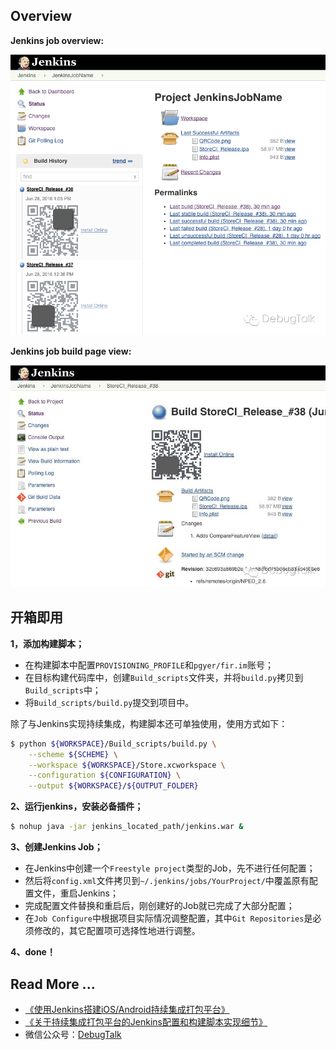 ## Overview

**Jenkins job overview:**

![](images/Jenkins_Job_Overview.jpg)

**Jenkins job build page view:**

![](images/Jenkins_Job_Build_View.jpg)


## 开箱即用

**1，添加构建脚本；**

- 在构建脚本中配置`PROVISIONING_PROFILE`和`pgyer/fir.im`账号；
- 在目标构建代码库中，创建`Build_scripts`文件夹，并将`build.py`拷贝到`Build_scripts`中；
- 将`Build_scripts/build.py`提交到项目中。

除了与Jenkins实现持续集成，构建脚本还可单独使用，使用方式如下：

```bash
$ python ${WORKSPACE}/Build_scripts/build.py \
	--scheme ${SCHEME} \
    --workspace ${WORKSPACE}/Store.xcworkspace \
    --configuration ${CONFIGURATION} \
    --output ${WORKSPACE}/${OUTPUT_FOLDER}
```

**2、运行jenkins，安装必备插件；**

```bash
$ nohup java -jar jenkins_located_path/jenkins.war &
```

**3、创建Jenkins Job；**

- 在Jenkins中创建一个`Freestyle project`类型的Job，先不进行任何配置；
- 然后将`config.xml`文件拷贝到`~/.jenkins/jobs/YourProject/`中覆盖原有配置文件，重启Jenkins；
- 完成配置文件替换和重启后，刚创建好的Job就已完成了大部分配置；
- 在`Job Configure`中根据项目实际情况调整配置，其中`Git Repositories`是必须修改的，其它配置项可选择性地进行调整。

**4、done！**

## Read More ...

- [《使用Jenkins搭建iOS/Android持续集成打包平台》](http://debugtalk.com/post/iOS-Android-Packing-with-Jenkins)
- [《关于持续集成打包平台的Jenkins配置和构建脚本实现细节》](http://debugtalk.com/post/iOS-Android-Packing-with-Jenkins-details)
- 微信公众号：[DebugTalk](http://debugtalk.com/assets/images/wechat_qrcode.png)

